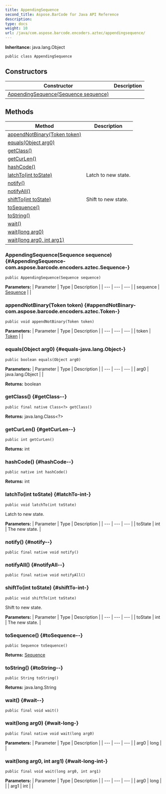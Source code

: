 ```yaml
---
title: AppendingSequence
second_title: Aspose.BarCode for Java API Reference
description: 
type: docs
weight: 10
url: /java/com.aspose.barcode.encoders.aztec/appendingsequence/
---
```

**Inheritance:**
java.lang.Object
```
public class AppendingSequence
```
## Constructors

| Constructor | Description |
| --- | --- |
| [AppendingSequence(Sequence sequence)](#AppendingSequence-com.aspose.barcode.encoders.aztec.Sequence-) |  |
## Methods

| Method | Description |
| --- | --- |
| [appendNotBinary(Token token)](#appendNotBinary-com.aspose.barcode.encoders.aztec.Token-) |  |
| [equals(Object arg0)](#equals-java.lang.Object-) |  |
| [getClass()](#getClass--) |  |
| [getCurLen()](#getCurLen--) |  |
| [hashCode()](#hashCode--) |  |
| [latchTo(int toState)](#latchTo-int-) | Latch to new state. |
| [notify()](#notify--) |  |
| [notifyAll()](#notifyAll--) |  |
| [shiftTo(int toState)](#shiftTo-int-) | Shift to new state. |
| [toSequence()](#toSequence--) |  |
| [toString()](#toString--) |  |
| [wait()](#wait--) |  |
| [wait(long arg0)](#wait-long-) |  |
| [wait(long arg0, int arg1)](#wait-long-int-) |  |
### AppendingSequence(Sequence sequence) {#AppendingSequence-com.aspose.barcode.encoders.aztec.Sequence-}
```
public AppendingSequence(Sequence sequence)
```


**Parameters:**
| Parameter | Type | Description |
| --- | --- | --- |
| sequence | [Sequence](../../com.aspose.barcode.encoders.aztec/sequence) |  |

### appendNotBinary(Token token) {#appendNotBinary-com.aspose.barcode.encoders.aztec.Token-}
```
public void appendNotBinary(Token token)
```




**Parameters:**
| Parameter | Type | Description |
| --- | --- | --- |
| token | [Token](../../com.aspose.barcode.encoders.aztec/token) |  |

### equals(Object arg0) {#equals-java.lang.Object-}
```
public boolean equals(Object arg0)
```




**Parameters:**
| Parameter | Type | Description |
| --- | --- | --- |
| arg0 | java.lang.Object |  |

**Returns:**
boolean
### getClass() {#getClass--}
```
public final native Class<?> getClass()
```




**Returns:**
java.lang.Class<?>
### getCurLen() {#getCurLen--}
```
public int getCurLen()
```




**Returns:**
int
### hashCode() {#hashCode--}
```
public native int hashCode()
```




**Returns:**
int
### latchTo(int toState) {#latchTo-int-}
```
public void latchTo(int toState)
```


Latch to new state.

**Parameters:**
| Parameter | Type | Description |
| --- | --- | --- |
| toState | int | The new state. |

### notify() {#notify--}
```
public final native void notify()
```




### notifyAll() {#notifyAll--}
```
public final native void notifyAll()
```




### shiftTo(int toState) {#shiftTo-int-}
```
public void shiftTo(int toState)
```


Shift to new state.

**Parameters:**
| Parameter | Type | Description |
| --- | --- | --- |
| toState | int | The new state. |

### toSequence() {#toSequence--}
```
public Sequence toSequence()
```




**Returns:**
[Sequence](../../com.aspose.barcode.encoders.aztec/sequence)
### toString() {#toString--}
```
public String toString()
```




**Returns:**
java.lang.String
### wait() {#wait--}
```
public final void wait()
```




### wait(long arg0) {#wait-long-}
```
public final native void wait(long arg0)
```




**Parameters:**
| Parameter | Type | Description |
| --- | --- | --- |
| arg0 | long |  |

### wait(long arg0, int arg1) {#wait-long-int-}
```
public final void wait(long arg0, int arg1)
```




**Parameters:**
| Parameter | Type | Description |
| --- | --- | --- |
| arg0 | long |  |
| arg1 | int |  |

